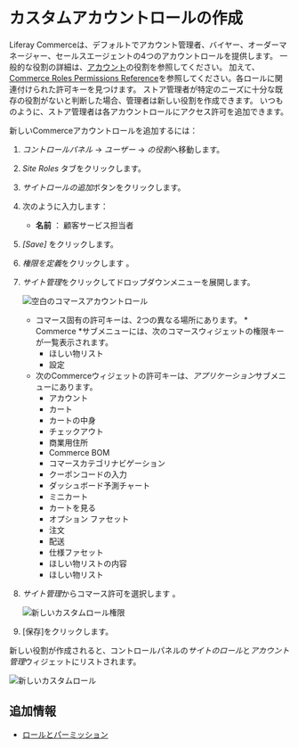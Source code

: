 # カスタムアカウントロールの作成

Liferay Commerceは、デフォルトでアカウント管理者、バイヤー、オーダーマネージャー、セールスエージェントの4つのアカウントロールを提供します。 一般的な役割の詳細は、[アカウント](./account-roles.md)の役割を参照してください。 加えて、[ Commerce Roles Permissions Reference](./commerce-roles-permissions-reference.md)を参照してください。各ロールに関連付けられた許可キーを見つけます。 ストア管理者が特定のニーズに十分な既存の役割がないと判断した場合、管理者は新しい役割を作成できます。 いつものように、ストア管理者は各アカウントロールにアクセス許可を追加できます。

新しいCommerceアカウントロールを追加するには：

1.  *コントロールパネル* → *ユーザー* → *の役割*へ移動します。

2.  *Site Roles* タブをクリックします。

3.  *サイトロールの追加*ボタンをクリックします。

4.  次のように入力します：

      - **名前** ： 顧客サービス担当者

5.  *[Save]* をクリックします。

6.  *権限を定義*をクリックします 。

7.  *サイト管理*をクリックしてドロップダウンメニューを展開します。

    ![空白のコマースアカウントロール](./creating-a-custom-account-role/images/02.png)

      - コマース固有の許可キーは、2つの異なる場所にあります。 * Commerce *サブメニューには、次のコマースウィジェットの権限キーが一覧表示されます。
          - ほしい物リスト
          - 設定
      - 次のCommerceウィジェットの許可キーは、*アプリケーション*サブメニューにあります。
          - アカウント
          - カート
          - カートの中身
          - チェックアウト
          - 商業用住所
          - Commerce BOM
          - コマースカテゴリナビゲーション
          - クーポンコードの入力
          - ダッシュボード予測チャート
          - ミニカート
          - カートを見る
          - オプション ファセット
          - 注文
          - 配送
          - 仕様ファセット
          - ほしい物リストの内容
          - ほしい物リスト

8.  *サイト管理*からコマース許可を選択します 。

    ![新しいカスタムロール権限](./creating-a-custom-account-role/images/03.png)

9.  [保存]をクリックします。

新しい役割が作成されると、コントロールパネルの*サイトのロール*と*アカウント管理*ウィジェットにリストされます。

![新しいカスタムロール](./creating-a-custom-account-role/images/01.png)

## 追加情報

  - [ロールとパーミッション](https://help.liferay.com/hc/articles/360017895212-Roles-and-Permissions)
